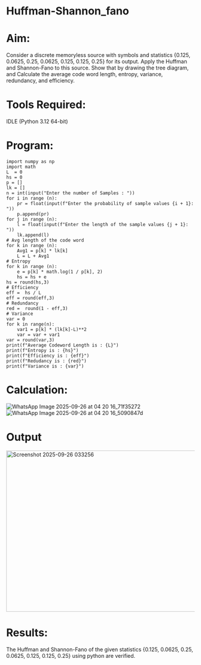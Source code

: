 # Huffman-Shannon_fano
# Aim:

Consider a discrete memoryless source with symbols and statistics {0.125, 0.0625, 0.25, 0.0625, 0.125, 0.125, 0.25} for its output. 
Apply the Huffman and Shannon-Fano to this source. 
Show that by drawing the tree diagram, and 
Calculate the average code word length, entropy, variance, redundancy, and efficiency.

# Tools Required:

IDLE (Python 3.12 64-bit)

# Program:

```
import numpy as np
import math 
L  = 0
hs = 0
p = []
lk = []
n = int(input("Enter the number of Samples : "))
for i in range (n): 
    pr = float(input(f"Enter the probability of sample values {i + 1}: "))  
    p.append(pr)
for j in range (n): 
    l = float(input(f"Enter the length of the sample values {j + 1}: "))  
    lk.append(l)
# Avg length of the code word
for k in range (n):
    Avg1 = p[k] * lk[k]
    L = L + Avg1
# Entropy
for k in range (n):
    e = p[k] * math.log(1 / p[k], 2)
    hs = hs + e
hs = round(hs,3)
# Efficiency
eff =  hs / L
eff = round(eff,3)
# Redundancy 
red =  round(1 - eff,3) 
# Variance
var = 0
for k in range(n):
    var1 = p[k] * (lk[k]-L)**2
    var = var + var1
var = round(var,3)
print(f"Average Codeword Length is : {L}")
print(f"Entropy is : {hs}")
print(f"Efficiency is : {eff}")
print(f"Redudancy is : {red}")
print(f"Variance is : {var}")
```

# Calculation:

![WhatsApp Image 2025-09-26 at 04 20 16_71f35272](https://github.com/user-attachments/assets/5c7d6baa-ceb0-4537-8347-3a3ddf240fa6)
![WhatsApp Image 2025-09-26 at 04 20 16_5090847d](https://github.com/user-attachments/assets/73c02d45-7d28-487c-8831-14a43b0f9b05)



# Output

<img width="548" height="430" alt="Screenshot 2025-09-26 033256" src="https://github.com/user-attachments/assets/a5dc0b7c-2275-48ec-ac34-409c326eac10" />

# Results:

The Huffman and Shannon-Fano of the given statistics {0.125, 0.0625, 0.25, 0.0625, 0.125, 0.125, 0.25} using python are verified.
